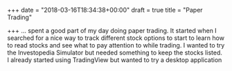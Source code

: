 +++
date = "2018-03-16T18:34:38+00:00"
draft = true
title = "Paper Trading"

+++
... spent a good part of my day doing paper trading. It started when I searched for a nice way to track different stock options to start to learn how to read stocks and see what to pay attention to while trading. I wanted to try the Investopedia Simulator but needed something to keep the stocks listed. I already started using TradingView but wanted to try a desktop application